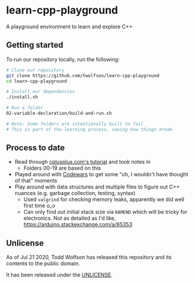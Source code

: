 # learn-cpp-playground
A playground environment to learn and explore C++

## Getting started
To run our repository locally, run the following:

```bash
# Clone our repository
git clone https://github.com/twolfson/learn-cpp-playground
cd learn-cpp-playground

# Install our dependencies
./install.sh

# Run a folder
02-variable-declaration/build-and-run.sh

# Note: Some folders are intentionally built to fail
# This is part of the learning process, seeing how things break
```

## Process to date
- Read through [cplusplus.com's tutorial](https://www.cplusplus.com/doc/tutorial/introduction/) and took notes in
  - Folders 00-19 are based on this
- Played around with [Codewars](https://www.codewars.com/) to get some "oh, I wouldn't have thought of that" moments
- Play around with data structures and multiple files to figure out C++ nuances (e.g. garbage collection, testing, syntax)
  - Used `valgrind` for checking memory leaks, apparently we did well first time o_o
  - Can only find out initial stack size via `RAMEND` which will be tricky for electronics. Not as detailed as I'd like, https://arduino.stackexchange.com/a/65353

## Unlicense
As of Jul 21 2020, Todd Wolfson has released this repository and its contents to the public domain.

It has been released under the [UNLICENSE][].

[UNLICENSE]: UNLICENSE
